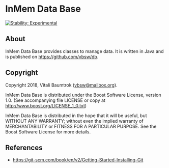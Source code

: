 # InMem Data Base

[![Stability: Experimental](https://masterminds.github.io/stability/experimental.svg)](https://masterminds.github.io/stability/experimental.html)

## About
InMem Data Base provides classes to manage data. It is written in Java and is published on <https://github.com/vbsw/db>.

## Copyright
Copyright 2018, Vitali Baumtrok (vbsw@mailbox.org).

InMem Data Base is distributed under the Boost Software License, version 1.0. (See accompanying file LICENSE or copy at http://www.boost.org/LICENSE_1_0.txt)

InMem Data Base is distributed in the hope that it will be useful, but WITHOUT ANY WARRANTY; without even the implied warranty of MERCHANTABILITY or FITNESS FOR A PARTICULAR PURPOSE. See the Boost Software License for more details.

## References
- https://git-scm.com/book/en/v2/Getting-Started-Installing-Git
